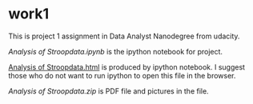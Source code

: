 # work1

This is project 1 assignment in Data Analyst Nanodegree from udacity.

*Analysis of Stroopdata.ipynb* is the ipython notebook for project.

[Analysis of Stroopdata.html](http://htmlpreview.github.io/?https://github.com/AdenGuo/work1/blob/master/Analysis%20of%20Stroopdata.html) is produced by ipython notebook. I suggest those who do not want to run ipython to open 
this file in the browser.

*Analysis of Stroopdata.zip* is PDF file and pictures in the file. 
